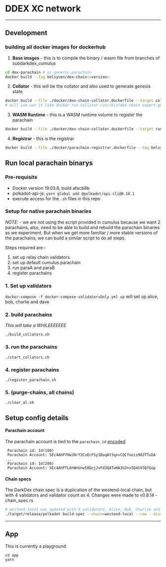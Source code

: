 # DDEX XC network





___
## Development

### building all docker images for dockerhub

1. **Base images** - this is to compile the binary / wasm file from branches of subdarkdex_cumulus

```sh
cd dex-parachain # or generic-parachain
docker build --tag belsyuen/dex-chain:<version>
```

2. **Collator** - this will be the collator and also used to generate genesis state

```sh
docker build --file ./docker/dex-chain-collator.dockerfile --target collator --tag belsyuen/dex-collator:v0.1.0 ./docker
# will use use it like docker run collator /usr/bin/dex-chain export-genesis-state /data/genesis-state
```

3. **WASM Runtime** - this is a WASM runtime volume to register the parachain

```sh
docker build --file ./docker/dex-chain-collator.dockerfile --target runtime --tag belsyuen/dex-runtime:v0.1.0 ./docker
```

4. **Registrar** - this is the registrar 

```sh
docker build --file ./docker/parachain-registrar.dockerfile --tag belsyuen/dex-registrar:v0.1.0 ./docker
```


## Run local parachain binarys
### Pre-requisits
- Docker version 19.03.8, build afacb8b
- polkadot-api-js: `yarn global add @polkadot/api-cli@0.18.1`
- execute access for the `.sh` files in this repo

### Setup for native parachain binaries

*NOTE:* - we are not using the script provided in cumulus because we want 2 parachains, also, need to be able to build and rebuild the parachain binaries as we experiment. But when we get more familiar / more stable versions of the parachains, we can build a similar script to do all steps. 

Steps required are:-
1. set up relay chain validators
1. set up default cumulus parachain 
1. run paraA and paraB
1. register parachains


### 1. Set up validators
`docker-compose -f docker-compose-validatorsOnly.yml up` will set up alice, bob, charlie and dave

### 2. build parachains
_This will take a WHILEEEEEEE_
```
./build_collators.sh
```

### 3. run the parachains
```
./start_collators.sh
```

### 4. register parachains
```
./register_parachain.sh
```

### 5. (purge-chains, all chains)
```
./clear_al.sh
```


## Setup config details
#### Parachain account

The parachain account is tied to the `parachain_id` [encoded](https://github.com/paritytech/polkadot/blob/master/parachain/src/primitives.rs#L164)

```
 Parachain id: Id(100)
 Parachain Account: 5Ec4AhP7HwJNrY2CxEcFSy1BuqAY3qxvCQCfoois983TTxDA
... 
 Parachain id: Id(200)
 Parachain Account: 5Ec4AhPTL6nWnUnw58QzjJvFd3QATwHA3UJnvSD4GVSQ7Gop
```


#### Chain specs
The DarkDex chain spec is a duplication of the westend-local chain, but with 4 validators and validator count as 4. Changes were made to v0.8.14 - chain_spec.rs

```sh
# westend-local was updated with 4 validators, Alice, Bob, Charlie and Dave
./target/release/polkadot build-spec --chain=westend-local --raw --disable-default-bootnode > dex_raw.json
```

___
## App

This is currently a playground. 

```
cd app
yarn
```


